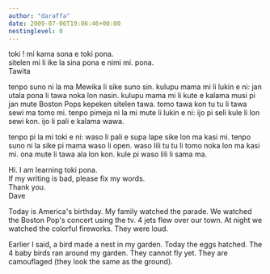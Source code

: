 ```yaml
---
author: "daraffa"
date: 2009-07-06T19:06:46+00:00
nestinglevel: 0
---
```

toki ! mi kama sona e toki pona.  
sitelen mi li ike la sina pona e nimi mi. pona.  
Tawita  
  
tenpo suno ni la ma Mewika li sike suno sin. kulupu mama mi li lukin e ni: jan utala pona li tawa noka lon nasin. kulupu mama mi li kute e kalama musi pi jan mute Boston Pops kepeken sitelen tawa. tomo tawa kon tu tu li tawa sewi ma tomo mi. tenpo pimeja ni la mi mute li lukin e ni: ijo pi seli kule li lon sewi kon. ijo li pali e kalama wawa.  
  
tenpo pi la mi toki e ni: waso li pali e supa lape sike lon ma kasi mi. tenpo suno ni la sike pi mama waso li open. waso lili tu tu li tomo noka lon ma kasi mi. ona mute li tawa ala lon kon. kule pi waso lili li sama ma.  
  
Hi. I am learning toki pona.  
If my writing is bad, please fix my words.  
Thank you.  
Dave  
  
Today is America's birthday. My family watched the parade. We watched the Boston Pop's concert using the tv. 4 jets flew over our town. At night we watched the colorful fireworks. They were loud.  
  
Earlier I said, a bird made a nest in my garden. Today the eggs hatched. The 4 baby birds ran around my garden. They cannot fly yet. They are camouflaged (they look the same as the ground).